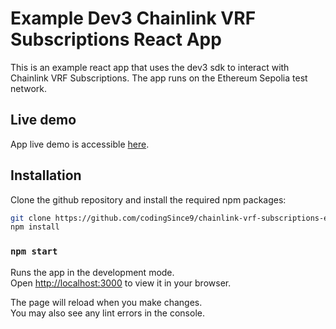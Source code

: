 # Example Dev3 Chainlink VRF Subscriptions React App

This is an example react app that uses the dev3 sdk to interact with Chainlink VRF Subscriptions.
The app runs on the Ethereum Sepolia test network.

## Live demo

App live demo is accessible [here](https://chainlink-vrf-subscriptions-example-react-app.vercel.app/).

## Installation
Clone the github repository and install the required npm packages:

```bash
git clone https://github.com/codingSince9/chainlink-vrf-subscriptions-example-react-app
npm install
```

### `npm start`

Runs the app in the development mode.\
Open [http://localhost:3000](http://localhost:3000) to view it in your browser.

The page will reload when you make changes.\
You may also see any lint errors in the console.
